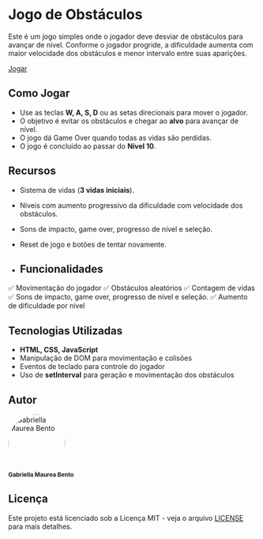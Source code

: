 # Jogo de Obstáculos

Este é um jogo simples onde o jogador deve desviar de obstáculos para avançar de nível. Conforme o jogador progride, a dificuldade aumenta com maior velocidade dos obstáculos e menor intervalo entre suas aparições.

[Jogar](https://obstacle-game-git-main-gabriellas-projects-bb68f8bb.vercel.app/)
## Como Jogar

- Use as teclas **W, A, S, D** ou as setas direcionais para mover o jogador.
- O objetivo é evitar os obstáculos e chegar ao **alvo** para avançar de nível.
- O jogo dá Game Over quando todas as vidas são perdidas.
- O jogo é concluído ao passar do **Nível 10**.

## Recursos

- Sistema de vidas (**3 vidas iniciais**).
- Níveis com aumento progressivo da dificuldade com velocidade dos obstáculos.
- Sons de impacto, game over, progresso de nível e seleção.
- Reset de jogo e botões de tentar novamente.

- ## Funcionalidades

✅ Movimentação do jogador 
✅ Obstáculos aleatórios 
✅ Contagem de vidas 
✅ Sons de impacto, game over, progresso de nível e seleção.
✅ Aumento de dificuldade por nível 

## Tecnologias Utilizadas

- **HTML, CSS, JavaScript**
- Manipulação de DOM para movimentação e colisões
- Eventos de teclado para controle do jogador
- Uso de **setInterval** para geração e movimentação dos obstáculos

## Autor
<div align="left">
  <a href="https://github.com/gabibento">
    <img alt="Gabriella Maurea Bento" src="https://avatars.githubusercontent.com/u/143539144?v=4" width="115" style="border-radius:50%">
  </a>
  <br>
  <sub><b>Gabriella Maurea Bento</b></sub><br>
</div>

## Licença

Este projeto está licenciado sob a Licença MIT - veja o arquivo [LICENSE](LICENSE) para mais detalhes.

